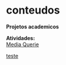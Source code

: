 # conteudos
 <b>Projetos academicos</b>


<b>Atividades:</b><br>
<a href="exe-html-css\exe-26-media-queries\mq05\index.html">Media Querie</a>



<a href="exe-html-css\exe-html-css\exe-28-grid-layout">teste </a>
